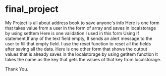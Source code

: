 # final_project
My Project is all about address book to save anyone's info
Here is one form that takes value from a user in the form of array 
and saves in localstorage by using setItem
Here is one validation I used in this form
Using If statement,If any of the text field empty,
It sends an alert message to the user to fill that empty field.
I use the reset function to reset all the fields after saving all the data.
Here is one other form that shows the output values that is already saves 
in the localstorage by using getItem function
It takes the name as the key that gets the values of that key from localstorage.

Thank You.
